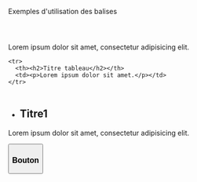 Exemples d'utilisation des balises

<!DOCTYPE html>
<html lang="fr" dir="ltr">
  <head>
    <meta charset="utf-8">
    <title></title>
  </head>
  <body>

<header>



</header>
<main>
  <p>Lorem ipsum dolor sit amet, consectetur adipisicing elit.</p>
</main>

<aside class="">
  <table>

    <tr>
      <th><h2>Titre tableau</h2></th>
      <td><p>Lorem ipsum dolor sit amet.</p></td>
    </tr>

  </table>
</aside>


<footer>
  <nav>
    <ul>
      <li><h1>Titre1</h1></li>
    </ul>
  </nav>
</footer>


<article class="">
  <p>Lorem ipsum dolor sit amet, consectetur adipisicing elit.</p>
</article>


<button type="button" name="button"><h3>Bouton</h3></button>



  </body>
</html>
